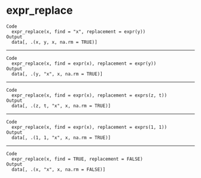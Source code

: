 # expr_replace

    Code
      expr_replace(x, find = "x", replacement = expr(y))
    Output
      data[, .(x, y, x, na.rm = TRUE)]

---

    Code
      expr_replace(x, find = expr(x), replacement = expr(y))
    Output
      data[, .(y, "x", x, na.rm = TRUE)]

---

    Code
      expr_replace(x, find = expr(x), replacement = exprs(z, t))
    Output
      data[, .(z, t, "x", x, na.rm = TRUE)]

---

    Code
      expr_replace(x, find = expr(x), replacement = exprs(1, 1))
    Output
      data[, .(1, 1, "x", x, na.rm = TRUE)]

---

    Code
      expr_replace(x, find = TRUE, replacement = FALSE)
    Output
      data[, .(x, "x", x, na.rm = FALSE)]

